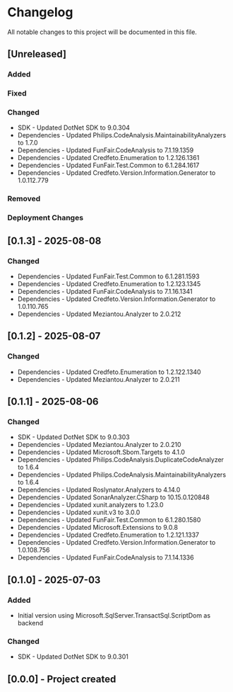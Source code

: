 ﻿# Changelog
All notable changes to this project will be documented in this file.

<!--
Please ADD ALL Changes to the UNRELEASED SECTION and not a specific release
-->

## [Unreleased]
### Added
### Fixed
### Changed
- SDK - Updated DotNet SDK to 9.0.304
- Dependencies - Updated Philips.CodeAnalysis.MaintainabilityAnalyzers to 1.7.0
- Dependencies - Updated FunFair.CodeAnalysis to 7.1.19.1359
- Dependencies - Updated Credfeto.Enumeration to 1.2.126.1361
- Dependencies - Updated FunFair.Test.Common to 6.1.284.1617
- Dependencies - Updated Credfeto.Version.Information.Generator to 1.0.112.779
### Removed
### Deployment Changes

<!--
Releases that have at least been deployed to staging, BUT NOT necessarily released to live.  Changes should be moved from [Unreleased] into here as they are merged into the appropriate release branch
-->
## [0.1.3] - 2025-08-08
### Changed
- Dependencies - Updated FunFair.Test.Common to 6.1.281.1593
- Dependencies - Updated Credfeto.Enumeration to 1.2.123.1345
- Dependencies - Updated FunFair.CodeAnalysis to 7.1.16.1341
- Dependencies - Updated Credfeto.Version.Information.Generator to 1.0.110.765
- Dependencies - Updated Meziantou.Analyzer to 2.0.212

## [0.1.2] - 2025-08-07
### Changed
- Dependencies - Updated Credfeto.Enumeration to 1.2.122.1340
- Dependencies - Updated Meziantou.Analyzer to 2.0.211

## [0.1.1] - 2025-08-06
### Changed
- SDK - Updated DotNet SDK to 9.0.303
- Dependencies - Updated Meziantou.Analyzer to 2.0.210
- Dependencies - Updated Microsoft.Sbom.Targets to 4.1.0
- Dependencies - Updated Philips.CodeAnalysis.DuplicateCodeAnalyzer to 1.6.4
- Dependencies - Updated Philips.CodeAnalysis.MaintainabilityAnalyzers to 1.6.4
- Dependencies - Updated Roslynator.Analyzers to 4.14.0
- Dependencies - Updated SonarAnalyzer.CSharp to 10.15.0.120848
- Dependencies - Updated xunit.analyzers to 1.23.0
- Dependencies - Updated xunit.v3 to 3.0.0
- Dependencies - Updated FunFair.Test.Common to 6.1.280.1580
- Dependencies - Updated Microsoft.Extensions to 9.0.8
- Dependencies - Updated Credfeto.Enumeration to 1.2.121.1337
- Dependencies - Updated Credfeto.Version.Information.Generator to 1.0.108.756
- Dependencies - Updated FunFair.CodeAnalysis to 7.1.14.1336

## [0.1.0] - 2025-07-03
### Added
- Initial version using Microsoft.SqlServer.TransactSql.ScriptDom as backend
### Changed
- SDK - Updated DotNet SDK to 9.0.301

## [0.0.0] - Project created